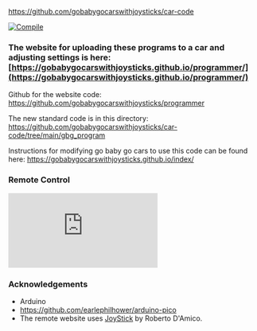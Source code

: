 https://github.com/gobabygocarswithjoysticks/car-code

[![Compile](https://github.com/gobabygocarswithjoysticks/car-code/actions/workflows/compile.yml/badge.svg)](https://github.com/gobabygocarswithjoysticks/car-code/actions/workflows/compile.yml)

### The website for uploading these programs to a car and adjusting settings is here: [https://gobabygocarswithjoysticks.github.io/programmer/](https://gobabygocarswithjoysticks.github.io/programmer/)

Github for the website code: https://github.com/gobabygocarswithjoysticks/programmer

The new standard code is in this directory: https://github.com/gobabygocarswithjoysticks/car-code/tree/main/gbg_program

Instructions for modifying go baby go cars to use this code can be found here: https://gobabygocarswithjoysticks.github.io/index/ 

### Remote Control
![notes on remote control methods](https://github.com/gobabygocarswithjoysticks/car-code/blob/main/rcdocs/remote_control.md)

### Acknowledgements
* Arduino
* https://github.com/earlephilhower/arduino-pico
* The remote website uses [JoyStick](https://github.com/bobboteck/JoyStick) by Roberto D'Amico.


